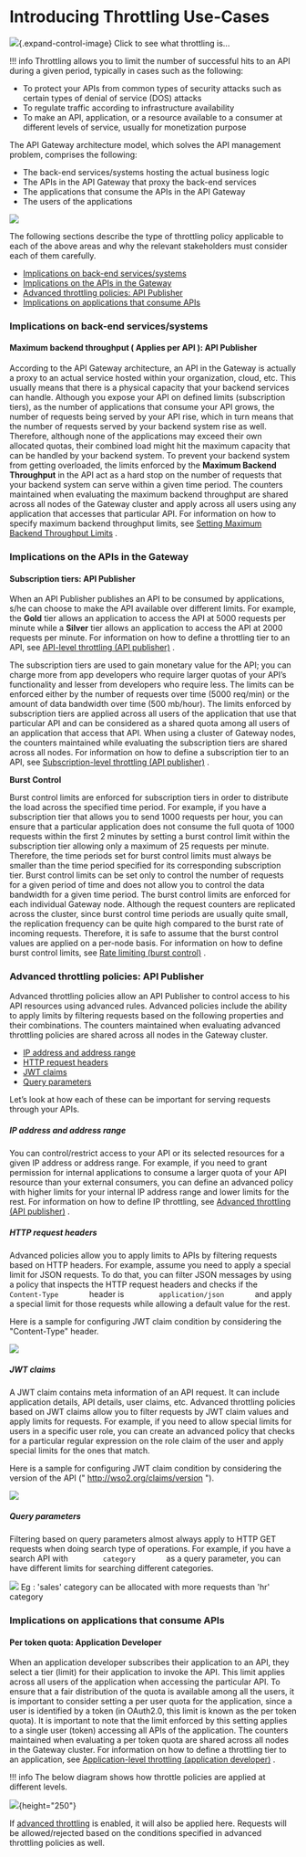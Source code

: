 # Introducing Throttling Use-Cases

![](images/icons/grey_arrow_down.png){.expand-control-image} Click to see what throttling is...

!!! info
Throttling allows you to limit the number of successful hits to an API during a given period, typically in cases such as the following:
-   To protect your APIs from common types of security attacks such as certain types of denial of service (DOS) attacks
-   To regulate traffic according to infrastructure availability
-   To make an API, application, or a resource available to a consumer at different levels of service, usually for monetization purpose


The API Gateway architecture model, which solves the API management problem, comprises the following:

-   The back-end services/systems hosting the actual business logic
-   The APIs in the API Gateway that proxy the back-end services
-   The applications that consume the APIs in the API Gateway
-   The users of the applications

![](attachments/103334946/103334951.png)

The following sections describe the type of throttling policy applicable to each of the above areas and why the relevant stakeholders must consider each of them carefully.

-   [Implications on back-end services/systems](#IntroducingThrottlingUse-Cases-Implicationsonback-endservices/systems)
-   [Implications on the APIs in the Gateway](#IntroducingThrottlingUse-Cases-ImplicationsontheAPIsintheGateway)
-   [Advanced throttling policies: API Publisher](#IntroducingThrottlingUse-Cases-Advancedthrottlingpolicies:APIPublisher)
-   [Implications on applications that consume APIs](#IntroducingThrottlingUse-Cases-ImplicationsonapplicationsthatconsumeAPIs)

### Implications on back-end services/systems

#### Maximum backend throughput ( **Applies per API** ): API Publisher

According to the API Gateway architecture, an API in the Gateway is actually a proxy to an actual service hosted within your organization, cloud, etc. This usually means that there is a physical capacity that your backend services can handle. Although you expose your API on defined limits (subscription tiers), as the number of applications that consume your API grows, the number of requests being served by your API rise, which in turn means that the number of requests served by your backend system rise as well. Therefore, although none of the applications may exceed their own allocated quotas, their combined load might hit the maximum capacity that can be handled by your backend system. To prevent your backend system from getting overloaded, the limits enforced by the **Maximum Backend Throughput** in the API act as a hard stop on the number of requests that your backend system can serve within a given time period. The counters maintained when evaluating the maximum backend throughput are shared across all nodes of the Gateway cluster and apply across all users using any application that accesses that particular API. For information on how to specify maximum backend throughput limits, see [Setting Maximum Backend Throughput Limits](_Setting_Maximum_Backend_Throughput_Limits_) .

### Implications on the APIs in the Gateway

#### Subscription tiers: API Publisher

When an API Publisher publishes an API to be consumed by applications, s/he can choose to make the API available over different limits. For example, the **Gold** tier allows an application to access the API at 5000 requests per minute while a **Silver** tier allows an application to access the API at 2000 requests per minute. For information on how to define a throttling tier to an API, see [API-level throttling (API publisher)](Setting-Throttling-Limits_103334955.html#SettingThrottlingLimits-APILevelThrottling) .

The subscription tiers are used to gain monetary value for the API; you can charge more from app developers who require larger quotas of your API’s functionality and lesser from developers who require less. The limits can be enforced either by the number of requests over time (5000 req/min) or the amount of data bandwidth over time (500 mb/hour). The limits enforced by subscription tiers are applied across all users of the application that use that particular API and can be considered as a shared quota among all users of an application that access that API. When using a cluster of Gateway nodes, the counters maintained while evaluating the subscription tiers are shared across all nodes. For information on how to define a subscription tier to an API, see [Subscription-level throttling (API publisher)](Setting-Throttling-Limits_103334955.html#SettingThrottlingLimits-Subscription-levelthrottling(APIpublisher)) .

**Burst Control**

Burst control limits are enforced for subscription tiers in order to distribute the load across the specified time period. For example, if you have a subscription tier that allows you to send 1000 requests per hour, you can ensure that a particular application does not consume the full quota of 1000 requests within the first 2 minutes by setting a burst control limit within the subscription tier allowing only a maximum of 25 requests per minute. Therefore, the time periods set for burst control limits must always be smaller than the time period specified for its corresponding subscription tier. Burst control limits can be set only to control the number of requests for a given period of time and does not allow you to control the data bandwidth for a given time period. The burst control limits are enforced for each individual Gateway node. Although the request counters are replicated across the cluster, since burst control time periods are usually quite small, the replication frequency can be quite high compared to the burst rate of incoming requests. Therefore, it is safe to assume that the burst control values are applied on a per-node basis. For information on how to define burst control limits, see [Rate limiting (burst control)](Setting-Throttling-Limits_103334955.html#SettingThrottlingLimits-Ratelimiting(burstcontrol)) .

### Advanced throttling policies: API Publisher

Advanced throttling policies allow an API Publisher to control access to his API resources using advanced rules. Advanced policies include the ability to apply limits by filtering requests based on the following properties and their combinations. The counters maintained when evaluating advanced throttling policies are shared across all nodes in the Gateway cluster.

-   [IP address and address range](#IntroducingThrottlingUse-Cases-IPaddressandaddressrange)
-   [HTTP request headers](#IntroducingThrottlingUse-Cases-HTTPrequestheaders)
-   [JWT claims](#IntroducingThrottlingUse-Cases-JWTclaims)
-   [Query parameters](#IntroducingThrottlingUse-Cases-Queryparameters)

Let’s look at how each of these can be important for serving requests through your APIs.

##### IP address and address range

You can control/restrict access to your API or its selected resources for a given IP address or address range. For example, if you need to grant permission for internal applications to consume a larger quota of your API resource than your external consumers, you can define an advanced policy with higher limits for your internal IP address range and lower limits for the rest. For information on how to define IP throttling, see [Advanced throttling (API publisher)](https://docs.wso2.com/display/AM2xx/Adding+New+Throttling+Policies#AddingNewThrottlingPolicies-Addinganewadvancedthrottlingpolicy) .

##### HTTP request headers

Advanced policies allow you to apply limits to APIs by filtering requests based on HTTP headers. For example, assume you need to apply a special limit for JSON requests. To do that, you can filter JSON messages by using a policy that inspects the HTTP request headers and checks if the `         Content-Type        ` header is `         application/json        ` and apply a special limit for those requests while allowing a default value for the rest.

Here is a sample for configuring JWT claim condition by considering the "Content-Type" header.

![](attachments/103334946/103334947.png)
##### JWT claims

A JWT claim contains meta information of an API request. It can include application details, API details, user claims, etc. Advanced throttling policies based on JWT claims allow you to filter requests by JWT claim values and apply limits for requests. For example, if you need to allow special limits for users in a specific user role, you can create an advanced policy that checks for a particular regular expression on the role claim of the user and apply special limits for the ones that match.

Here is a sample for configuring JWT claim condition by considering the version of the API (" <http://wso2.org/claims/version> ").

![](attachments/103334946/103334948.png)
##### Query parameters

Filtering based on query parameters almost always apply to HTTP GET requests when doing search type of operations. For example, if you have a search API with `         category        ` as a query parameter, you can have different limits for searching different categories.

![](attachments/103334946/103334949.png)
Eg : 'sales' category can be allocated with more requests than 'hr' category

### Implications on applications that consume APIs

#### Per token quota: Application Developer

When an application developer subscribes their application to an API, they select a tier (limit) for their application to invoke the API. This limit applies across all users of the application when accessing the particular API. To ensure that a fair distribution of the quota is available among all the users, it is important to consider setting a per user quota for the application, since a user is identified by a token (in OAuth2.0, this limit is known as the per token quota). It is important to note that the limit enforced by this setting applies to a single user (token) accessing all APIs of the application. The counters maintained when evaluating a per token quota are shared across all nodes in the Gateway cluster. For information on how to define a throttling tier to an application, see [Application-level throttling (application developer)](Setting-Throttling-Limits_103334955.html#SettingThrottlingLimits-Application-levelthrottling(applicationdeveloper)) .

!!! info
The below diagram shows how throttle policies are applied at different levels.

![](attachments/103334946/103334950.png){height="250"}

If [advanced throttling](https://docs.wso2.com/display/AM2xx/Introducing+Throttling+Use-Cases#IntroducingThrottlingUse-Cases-Advancedthrottlingpolicies:APIPublisher) is enabled, it will also be applied here. Requests will be allowed/rejected based on the conditions specified in advanced throttling policies as well.


